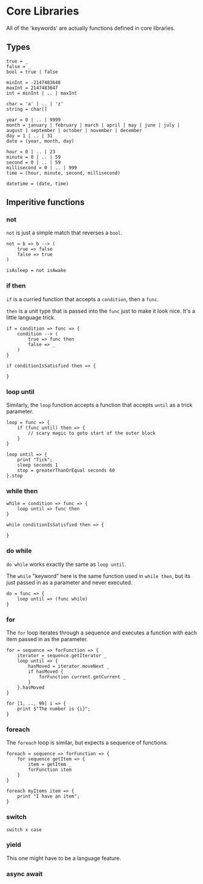 # Core Libraries

All of the 'keywords' are actually functions defined in core libraries.

## Types

```
true = _
false = _
bool = true | false

minInt = -2147483648
maxInt = 2147483647
int = minInt | .. | maxInt

char = 'a' | .. | 'z'
string = char[]

year = 0 | .. | 9999
month = january | february | march | april | may | june | july | august | september | october | november | december
day = 1 | .. | 31
date = (year, month, day)

hour = 0 | .. | 23
minute = 0 | .. | 59
second = 0 | .. | 59
millisecond = 0 | .. | 999
time = (hour, minute, second, millisecond)

datetime = (date, time)
```

## Imperitive functions

### not

`not` is just a simple match that reverses a `bool`.

```
not = b => b --> (
    true => false
    false => true
)
```
```
isAsleep = not isAwake
```

### if then

`if` is a curried function that accepts a `condition`, then a `func`.

`then` is a unit type that is passed into the `func` just to make it look nice. It's a little language trick.

```
if = condition => func => {
    condition --> (
        true => func then
        false => _
    )
}
```

```
if conditionIsSatisfied then => {
    
}
```

### loop until

Similarly, the `loop` function accepts a function that accepts `until` as a trick parameter.

```
loop = func => {
    if (func until) then => {
        // scary magic to goto start of the outer block
    }
}
```
```
loop until => {
    print "Tick";
    sleep seconds 1
    stop = greaterThanOrEqual seconds 60
}.stop
```

### while then

```
while = condition => func => {
    loop until => func then
}
```

```
while conditionIsSatisfied then => {

}
```

### do while

`do while` works exactly the same as `loop until`.

The `while` "keyword" here is the same function used in `while then`, but its just passed in as a parameter and never executed.

```
do = func => {
    loop until => (func while)
}
```

### for

The `for` loop iterates through a sequence and executes a function with each item passed in as the parameter.

```
for = sequence => forFunction => {
    iterator = sequence.getIterator _
    loop until => {
        hasMoved = iterator.moveNext _
        if hasMoved {
            forFunction current.getCurrent _
        }
    }.hasMoved
}
```
```
for [1, .., 99] i => {
    print $"The number is {i}";
}
```

### foreach

The `foreach` loop is similar, but expects a sequence of functions.

```
foreach = sequence => forFunction => {
    for sequence getItem => {
        item = getItem _
        forFunction item
    }
}
```
```
foreach myItems item => {
    print "I have an item";
}
```

### switch

```
switch x case 
```

### yield

This one might have to be a language feature.

### async await


